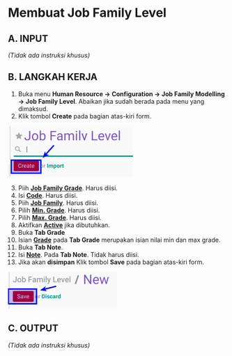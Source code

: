 # Membuat Job Family Level

## A. INPUT

*(Tidak ada instruksi khusus)*

## B. LANGKAH KERJA

1. Buka menu **Human Resource -> Configuration -> Job Family Modelling -> Job Family Level**. Abaikan jika sudah berada pada menu yang dimaksud.
2. Klik tombol **Create** pada bagian atas-kiri form.

![](../../img/job-family-level/tombol-create.png)

3. Piih **[Job Family Grade](./penjelasan.md#field-name)**. Harus diisi.
4. Isi **[Code](./penjelasan.md#field-code)**. Harus diisi.
5. Piih **[Job Family](./penjelasan.md#field-name)**. Harus diisi.
6. Pilih **[Min. Grade](./penjelasan.md#field-min-grade)**. Harus diisi.
7. Pilih **[Max. Grade](./penjelasan.md#field-max-grade)**. Harus diisi.
8. Aktifkan **[Active](./penjelasan.md#field-active)** jika dibutuhkan.
9. Buka **Tab Grade**
10. Isian **[Grade](./penjelasan.md#field-tab-job-grades)** pada **Tab Grade** merupakan isian nilai min dan max grade.
10. Buka **Tab Note**.
11. Isi **[Note](./penjelasan.md#field-note)**. Pada **Tab Note**. Tidak harus diisi.
12. Jika akan **disimpan** Klik tombol **Save** pada bagian atas-kiri form.

![](../../img/job-family-level/tombol-save-create.png)

## C. OUTPUT

*(Tidak ada instruksi khusus)*
